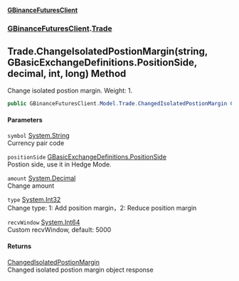 #### [GBinanceFuturesClient](./index.md 'index')
### [GBinanceFuturesClient](./GBinanceFuturesClient.md 'GBinanceFuturesClient').[Trade](./GBinanceFuturesClient-Trade.md 'GBinanceFuturesClient.Trade')
## Trade.ChangeIsolatedPostionMargin(string, GBasicExchangeDefinitions.PositionSide, decimal, int, long) Method
Change isolated postion margin. Weight: 1.  
```csharp
public GBinanceFuturesClient.Model.Trade.ChangedIsolatedPostionMargin ChangeIsolatedPostionMargin(string symbol, GBasicExchangeDefinitions.PositionSide positionSide, decimal amount, int type, long recvWindow=5000L);
```
#### Parameters
<a name='GBinanceFuturesClient-Trade-ChangeIsolatedPostionMargin(string_GBasicExchangeDefinitions-PositionSide_decimal_int_long)-symbol'></a>
`symbol` [System.String](https://docs.microsoft.com/en-us/dotnet/api/System.String 'System.String')  
Currency pair code  
  
<a name='GBinanceFuturesClient-Trade-ChangeIsolatedPostionMargin(string_GBasicExchangeDefinitions-PositionSide_decimal_int_long)-positionSide'></a>
`positionSide` [GBasicExchangeDefinitions.PositionSide](https://docs.microsoft.com/en-us/dotnet/api/GBasicExchangeDefinitions.PositionSide 'GBasicExchangeDefinitions.PositionSide')  
Postion side, use it in Hedge Mode.  
  
<a name='GBinanceFuturesClient-Trade-ChangeIsolatedPostionMargin(string_GBasicExchangeDefinitions-PositionSide_decimal_int_long)-amount'></a>
`amount` [System.Decimal](https://docs.microsoft.com/en-us/dotnet/api/System.Decimal 'System.Decimal')  
Change amount  
  
<a name='GBinanceFuturesClient-Trade-ChangeIsolatedPostionMargin(string_GBasicExchangeDefinitions-PositionSide_decimal_int_long)-type'></a>
`type` [System.Int32](https://docs.microsoft.com/en-us/dotnet/api/System.Int32 'System.Int32')  
Change type: 1: Add position margin，2: Reduce position margin  
  
<a name='GBinanceFuturesClient-Trade-ChangeIsolatedPostionMargin(string_GBasicExchangeDefinitions-PositionSide_decimal_int_long)-recvWindow'></a>
`recvWindow` [System.Int64](https://docs.microsoft.com/en-us/dotnet/api/System.Int64 'System.Int64')  
Custom recvWindow, default: 5000  
  
#### Returns
[ChangedIsolatedPostionMargin](./GBinanceFuturesClient-Model-Trade-ChangedIsolatedPostionMargin.md 'GBinanceFuturesClient.Model.Trade.ChangedIsolatedPostionMargin')  
Changed isolated postion margin object response  
